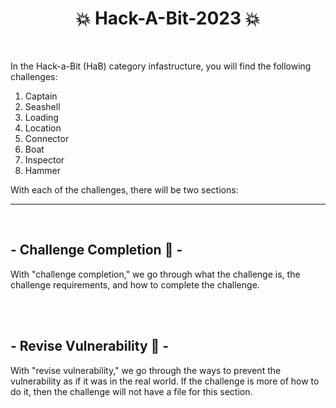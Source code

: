 <div align="center">
  <h1>
    💥 Hack-A-Bit-2023 💥
  </h1>
</div>

<br>

In the Hack-a-Bit (HaB) category infastructure, you will find the following challenges:

<ol>
  <li>Captain</li>
  <li>Seashell</li>
  <li>Loading</li>
  <li>Location</li>
  <li>Connector</li>
  <li>Boat</li>
  <li>Inspector</li>
  <li>Hammer</li>
</ol>

With each of the challenges, there will be two sections:

<hr>
<br>

## - Challenge Completion 📜 -

With "challenge completion," we go through what the challenge is, the challenge requirements, and how to complete the challenge.

<br>
<br>

## - Revise Vulnerability 📜 -

With "revise vulnerability," we go through the ways to prevent the vulnerability as if it was in the real world. If the challenge is more of how to do it, then the challenge will not have a file for this section.
